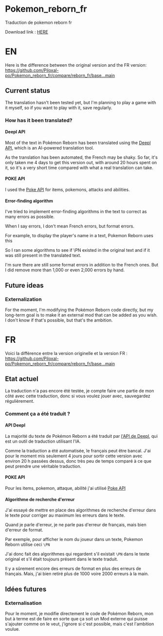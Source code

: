# Pokemon_reborn_fr
Traduction de pokemon reborn fr

Download link : [HERE](https://codeload.github.com/Piloxal-po/Pokemon_reborn_fr/zip/refs/heads/main)

# EN

Here is the difference between the original version and the FR version: https://github.com/Piloxal-po/Pokemon_reborn_fr/compare/reborn_fr/base...main

## Current status

The translation hasn't been tested yet, but I'm planning to play a game with it myself, so if you want to play with it, save regularly.

### How has it been translated?

#### Deepl API

Most of the text in Pokémon Reborn has been translated using the [Deepl API](https://github.com/DeepLcom/deepl-python), which is an AI-powered translation tool.

As the translation has been automated, the French may be shaky. So far, it's only taken me 4 days to get this version out, with around 20 hours spent on it, so it's a very short time compared with what a real translation can take.

#### POKE API

I used the [Poke API](https://pokeapi.co/docs/v2) for items, pokemons, attacks and abilities.

#### Error-finding algorithm

I've tried to implement error-finding algorithms in the text to correct as many errors as possible.

When I say errors, I don't mean French errors, but format errors.

For example, to display the player's name in a text, Pokemon Reborn uses this

So I ran some algorithms to see if \PN existed in the original text and if it was still present in the translated text.

I'm sure there are still some format errors in addition to the French ones. But I did remove more than 1,000 or even 2,000 errors by hand.

## Future ideas

### Externalization
For the moment, I'm modifying the Pokémon Reborn code directly, but my long-term goal is to make it an external mod that can be added as you wish. I don't know if that's possible, but that's the ambition.

# FR

Voici la différence entre la version originelle et la version FR : https://github.com/Piloxal-po/Pokemon_reborn_fr/compare/reborn_fr/base...main

## Etat actuel

La traduction n'a pas encore été testée, je compte faire une partie de mon côté avec cette traduction, donc si vous voulez jouer avec, sauvegardez régulièrement.

### Comment ça a été traduit ? 

#### API Deepl

La majorité du texte de Pokémon Reborn a été traduit par [l'API de Deepl](https://github.com/DeepLcom/deepl-python), qui est un outil de traduction utilisant l'IA.

Comme la traduction a été automatisée, le français peut être bancal. J'ai pour le moment mis seulement 4 jours pour sortir cette version avec environ 20 h passées dessus, donc très peu de temps comparé à ce que peut prendre une véritable traduction.

#### POKE API

Pour les items, pokemon, attaque, abilité j'ai utilisé [Poke API](https://pokeapi.co/docs/v2)

#### Algorithme de recherche d'erreur

J'ai essayé de mettre en place des algorithmes de recherche d'erreur dans le texte pour corriger au maximum les erreurs dans le texte.

Quand je parle d'erreur, je ne parle pas d'erreur de français, mais bien d'erreur de format.

Par exemple, pour afficher le nom du joueur dans un texte, Pokemon Reborn utilise ceci `\PN`

J'ai donc fait des algorithmes qui regardent s'il existait `\PN` dans le texte original et s'il était toujours présent dans le texte traduit.

Il y a sûrement encore des erreurs de format en plus des erreurs de français. Mais, j'ai bien retiré plus de 1000 voire 2000 erreurs à la main.

## Idées futures

### Externalisation

Pour le moment, je modifie directement le code de Pokémon Reborn, mon but à terme est de faire en sorte que ça soit un Mod externe qui puisse s'ajouter comme on le veut, j'ignore si c'est possible, mais c'est l'ambition voulue.